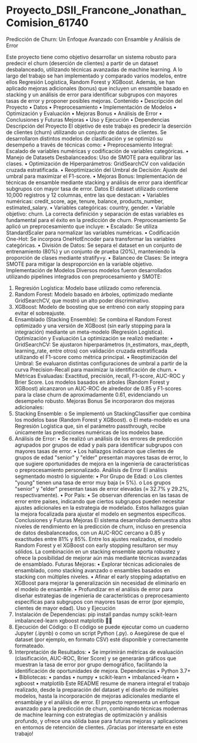 # Proyecto_DSII_Francone_Jonathan_Comision_61740
Predicción de Churn: Un Enfoque Avanzado con Ensamble y Análisis de Error

Este proyecto tiene como objetivo desarrollar un sistema robusto para predecir el churn (deserción de clientes) a partir de un dataset desbalanceado, utilizando técnicas avanzadas de machine learning. A lo largo del trabajo se han implementado y comparado varios modelos, entre ellos Regresión Logística, Random Forest y XGBoost. Además, se han aplicado mejoras adicionales (bonus) que incluyen un ensamble basado en stacking y un análisis de error para identificar subgrupos con mayores tasas de error y proponer posibles mejoras.
Contenido
•	Descripción del Proyecto
•	Datos
•	Preprocesamiento
•	Implementación de Modelos
•	Optimización y Evaluación
•	Mejoras Bonus
•	Análisis de Error
•	Conclusiones y Futuras Mejoras
•	Uso y Ejecución
•	Dependencias
Descripción del Proyecto
El objetivo de este trabajo es predecir la deserción de clientes (churn) utilizando un conjunto de datos de clientes. Se desarrollaron distintos modelos de clasificación y se optimizó su desempeño a través de técnicas como:
•	Preprocesamiento Integral: Escalado de variables numéricas y codificación de variables categóricas.
•	Manejo de Datasets Desbalanceados: Uso de SMOTE para equilibrar las clases.
•	Optimización de Hiperparámetros: GridSearchCV con validación cruzada estratificada.
•	Reoptimización del Umbral de Decisión: Ajuste del umbral para maximizar el F1-score.
•	Mejoras Bonus: Implementación de técnicas de ensamble mediante stacking y análisis de error para identificar subgrupos con mayor tasa de error.
Datos
El dataset utilizado contiene 10,000 registros y 12 columnas, entre las que destacan:
•	Variables numéricas: credit_score, age, tenure, balance, products_number, estimated_salary.
•	Variables categóricas: country, gender.
•	Variable objetivo: churn.
La correcta definición y separación de estas variables es fundamental para el éxito en la predicción de churn.
Preprocesamiento
Se aplicó un preprocesamiento que incluye:
•	Escalado: Se utiliza StandardScaler para normalizar las variables numéricas.
•	Codificación One-Hot: Se incorpora OneHotEncoder para transformar las variables categóricas.
•	División de Datos: Se separa el dataset en un conjunto de entrenamiento (80%) y un conjunto de prueba (20%), manteniendo la proporción de clases mediante stratify=y.
•	Balanceo de Clases: Se integra SMOTE para mitigar la desproporción en la variable objetivo.
Implementación de Modelos
Diversos modelos fueron desarrollados utilizando pipelines integrados con preprocesamiento y SMOTE:
1.	Regresión Logística: Modelo base utilizado como referencia.
2.	Random Forest: Modelo basado en árboles, optimizado mediante GridSearchCV, que mostró un alto poder discriminativo.
3.	XGBoost: Modelo de boosting que se entrenó con early stopping para evitar el sobreajuste.
4.	Ensamblado (Stacking Ensemble): Se combina el Random Forest optimizado y una versión de XGBoost (sin early stopping para la integración) mediante un meta-modelo (Regresión Logística).
Optimización y Evaluación
La optimización se realizó mediante:
•	GridSearchCV: Se ajustaron hiperparámetros (n_estimators, max_depth, learning_rate, entre otros) con validación cruzada estratificada utilizando el F1-score como métrica principal.
•	Reoptimización del Umbral: Se evaluaron distintas configuraciones de umbral a partir de la curva Precision-Recall para maximizar la identificación de churn.
•	Métricas Evaluadas: Exactitud, precisión, recall, F1-score, AUC-ROC y Brier Score.
Los modelos basados en árboles (Random Forest y XGBoost) alcanzaron un AUC-ROC de alrededor de 0.85 y F1-scores para la clase churn de aproximadamente 0.61, evidenciando un desempeño robusto.
Mejoras Bonus
Se incorporaron dos mejoras adicionales:
1.	Stacking Ensemble:
o	Se implementó un StackingClassifier que combina los modelos base (Random Forest y XGBoost).
o	El meta-modelo es una Regresión Logística que, sin el parámetro passthrough, recibe únicamente las predicciones numéricas de los modelos base.
2.	Análisis de Error:
•	Se realizó un análisis de los errores de predicción agrupados por grupos de edad y país para identificar subgrupos con mayores tasas de error.
•	Los hallazgos indicaron que clientes de grupos de edad "senior" y "elder" presentan mayores tasas de error, lo que sugiere oportunidades de mejora en la ingeniería de características o preprocesamiento personalizado.
Análisis de Error
El análisis segmentado mostró lo siguiente:
•	Por Grupo de Edad:
o	Los clientes "young" tienen una tasa de error muy baja (≈ 5%).
o	Los grupos "senior" y "elder" presentan tasas de error elevadas (≈ 32.7% y 29.2%, respectivamente).
•	Por País:
•	Se observan diferencias en las tasas de error entre países, indicando que ciertos subgrupos pueden necesitar ajustes adicionales en la estrategia de modelado.
Estos hallazgos guían la mejora focalizada para ajustar el modelo en segmentos específicos.
Conclusiones y Futuras Mejoras
El sistema desarrollado demuestra altos niveles de rendimiento en la predicción de churn, incluso en presencia de datos desbalanceados, con un AUC-ROC cercano a 0.85 y exactitudes entre 81% y 85%. Entre los ajustes realizados, el modelo Random Forest y el XGBoost con early stopping resultaron ser muy sólidos. La combinación en un stacking ensemble aporta robustez y ofrece la posibilidad de mejorar aún más mediante técnicas avanzadas de ensamblado.
Futuras Mejoras:
•	Explorar técnicas adicionales de ensamblado, como stacking avanzado o ensambles basados en stacking con múltiples niveles.
•	Afinar el early stopping adaptativo en XGBoost para mejorar la generalización sin necesidad de eliminarlo en el modelo de ensamble.
•	Profundizar en el análisis de error para diseñar estrategias de ingeniería de características o preprocesamiento específicas para subgrupos con mayores tasas de error (por ejemplo, clientes de mayor edad).
Uso y Ejecución
1.	Instalación de Dependencias:
pip install pandas numpy scikit-learn imbalanced-learn xgboost matplotlib 

2.	Ejecución del Código:
o	El código se puede ejecutar como un cuaderno Jupyter (.ipynb) o como un script Python (.py).
o	Asegúrese de que el dataset (por ejemplo, en formato CSV) esté disponible y correctamente formateado.
3.	Interpretación de Resultados:
•	Se imprimirán métricas de evaluación (clasificación, AUC-ROC, Brier Score) y se generarán gráficos que muestran la tasa de error por grupo demográfico, facilitando la identificación de oportunidades de mejora.
Dependencias
•	Python 3.7+
•	Bibliotecas:
•	pandas
•	numpy
•	scikit-learn
•	imbalanced-learn
•	xgboost
•	matplotlib
Este README resume de manera integral el trabajo realizado, desde la preparación del dataset y el diseño de múltiples modelos, hasta la incorporación de mejoras adicionales mediante el ensamblaje y el análisis de error. El proyecto representa un enfoque avanzado para la predicción de churn, combinando técnicas modernas de machine learning con estrategias de optimización y análisis profundo, y ofrece una sólida base para futuras mejoras y aplicaciones en entornos de retención de clientes.
¡Gracias por interesarte en este trabajo!

